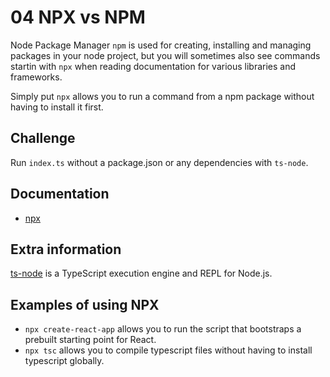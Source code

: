 # 04 NPX vs NPM

Node Package Manager `npm` is used for creating, installing and managing packages in your node project, but you will sometimes also see commands startin with `npx` when reading documentation for various libraries and frameworks.

Simply put `npx` allows you to run a command from a npm package without having to install it first. 

## Challenge

Run `index.ts` without a package.json or any dependencies with `ts-node`.

## Documentation

- [npx](https://docs.npmjs.com/cli/v8/commands/npx)

## Extra information

[ts-node](https://www.npmjs.com/package/ts-node) is a TypeScript execution engine and REPL for Node.js.

## Examples of using NPX

- `npx create-react-app` allows you to run the script that bootstraps a prebuilt starting point for React.
- `npx tsc` allows you to compile typescript files without having to install typescript globally.